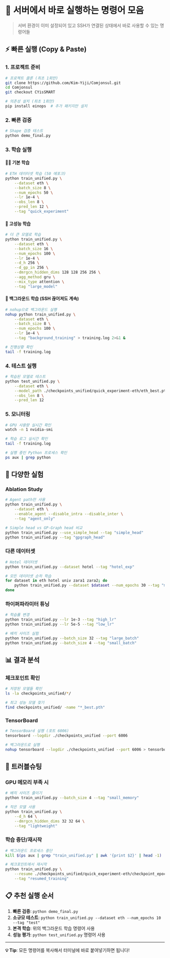 # 🚀 서버에서 바로 실행하는 명령어 모음

> 서버 환경이 이미 설정되어 있고 SSH가 연결된 상태에서 바로 사용할 수 있는 명령어들

## ⚡ 빠른 실행 (Copy & Paste)

### 1. 프로젝트 준비
```bash
# 프로젝트 클론 (최초 1회만)
git clone https://github.com/Kim-Yiji/Comjonsul.git
cd Comjonsul  
git checkout CYisSMART

# 의존성 설치 (최초 1회만)
pip install einops  # 추가 패키지만 설치
```

### 2. 빠른 검증
```bash
# Shape 검증 테스트
python demo_final.py
```

### 3. 학습 실행

#### 🏃‍♂️ 기본 학습
```bash
# ETH 데이터셋 학습 (50 에포크)
python train_unified.py \
    --dataset eth \
    --batch_size 8 \
    --num_epochs 50 \
    --lr 1e-4 \
    --obs_len 8 \
    --pred_len 12 \
    --tag "quick_experiment"
```

#### 🚀 고성능 학습
```bash
# 더 큰 모델로 학습
python train_unified.py \
    --dataset eth \
    --batch_size 16 \
    --num_epochs 100 \
    --lr 1e-4 \
    --d_h 256 \
    --d_gp_in 256 \
    --dmrgcn_hidden_dims 128 128 256 256 \
    --agg_method gru \
    --mix_type attention \
    --tag "large_model"
```

#### 🌙 백그라운드 학습 (SSH 끊어져도 계속)
```bash
# nohup으로 백그라운드 실행
nohup python train_unified.py \
    --dataset eth \
    --batch_size 8 \
    --num_epochs 100 \
    --lr 1e-4 \
    --tag "background_training" > training.log 2>&1 &

# 진행상황 확인
tail -f training.log
```

### 4. 테스트 실행
```bash
# 학습된 모델로 테스트
python test_unified.py \
    --dataset eth \
    --model_path ./checkpoints_unified/quick_experiment-eth/eth_best.pth \
    --obs_len 8 \
    --pred_len 12
```

### 5. 모니터링
```bash
# GPU 사용량 실시간 확인
watch -n 1 nvidia-smi

# 학습 로그 실시간 확인  
tail -f training.log

# 실행 중인 Python 프로세스 확인
ps aux | grep python
```

## 🧪 다양한 실험

### Ablation Study
```bash
# Agent path만 사용
python train_unified.py \
    --dataset eth \
    --enable_agent --disable_intra --disable_inter \
    --tag "agent_only"

# Simple head vs GP-Graph head 비교
python train_unified.py --use_simple_head --tag "simple_head"
python train_unified.py --tag "gpgraph_head"
```

### 다른 데이터셋
```bash
# Hotel 데이터셋
python train_unified.py --dataset hotel --tag "hotel_exp"

# 모든 데이터셋 순차 학습
for dataset in eth hotel univ zara1 zara2; do
    python train_unified.py --dataset $dataset --num_epochs 30 --tag "multi_dataset_$dataset"
done
```

### 하이퍼파라미터 튜닝
```bash
# 학습률 변경
python train_unified.py --lr 1e-3 --tag "high_lr"
python train_unified.py --lr 5e-5 --tag "low_lr"

# 배치 사이즈 실험
python train_unified.py --batch_size 32 --tag "large_batch"
python train_unified.py --batch_size 4 --tag "small_batch"
```

## 📊 결과 분석

### 체크포인트 확인
```bash
# 저장된 모델들 확인
ls -la checkpoints_unified/*/

# 최고 성능 모델 찾기
find checkpoints_unified/ -name "*_best.pth"
```

### TensorBoard
```bash
# TensorBoard 실행 (포트 6006)
tensorboard --logdir ./checkpoints_unified --port 6006

# 백그라운드로 실행
nohup tensorboard --logdir ./checkpoints_unified --port 6006 > tensorboard.log 2>&1 &
```

## 🔧 트러블슈팅

### GPU 메모리 부족 시
```bash
# 배치 사이즈 줄이기
python train_unified.py --batch_size 4 --tag "small_memory"

# 작은 모델 사용
python train_unified.py \
    --d_h 64 \
    --dmrgcn_hidden_dims 32 32 64 \
    --tag "lightweight"
```

### 학습 중단/재시작
```bash
# 백그라운드 프로세스 중단
kill $(ps aux | grep "train_unified.py" | awk '{print $2}' | head -1)

# 체크포인트에서 재시작
python train_unified.py \
    --resume ./checkpoints_unified/quick_experiment-eth/checkpoint_epoch_20.pth \
    --tag "resumed_training"
```

## 📋 추천 실행 순서

1. **빠른 검증**: `python demo_final.py`
2. **소규모 테스트**: `python train_unified.py --dataset eth --num_epochs 10 --tag "test"`
3. **본격 학습**: 위의 백그라운드 학습 명령어 사용
4. **성능 평가**: `python test_unified.py` 명령어 사용

---

**💡 Tip**: 모든 명령어를 복사해서 터미널에 바로 붙여넣기하면 됩니다!
